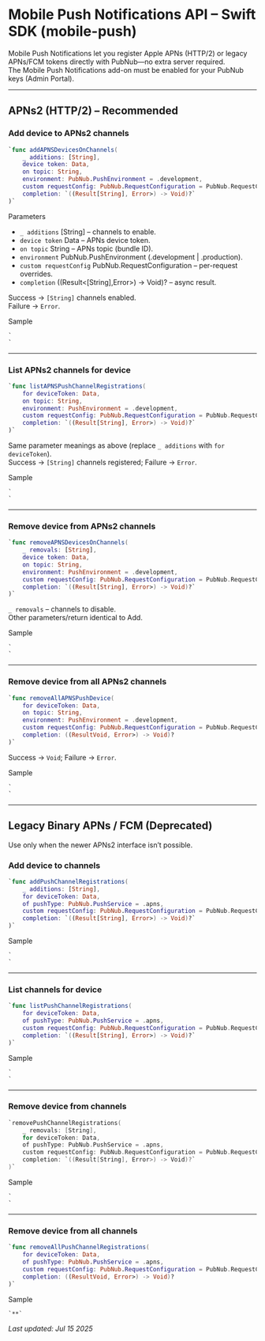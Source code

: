 # Mobile Push Notifications API – Swift SDK (mobile-push)

Mobile Push Notifications let you register Apple APNs (HTTP/2) or legacy APNs/FCM tokens directly with PubNub—no extra server required.  
The Mobile Push Notifications add-on must be enabled for your PubNub keys (Admin Portal).

---

## APNs2 (HTTP/2) – Recommended

### Add device to APNs2 channels

```swift
`func addAPNSDevicesOnChannels(  
    _ additions: [String],  
    device token: Data,  
    on topic: String,  
    environment: PubNub.PushEnvironment = .development,  
    custom requestConfig: PubNub.RequestConfiguration = PubNub.RequestConfiguration(),  
    completion: `((Result[String], Error>) -> Void)?`  
)` 
```

Parameters  
* `_ additions` [String] – channels to enable.  
* `device token` Data – APNs device token.  
* `on topic` String – APNs topic (bundle ID).  
* `environment` PubNub.PushEnvironment (.development | .production).  
* `custom requestConfig` PubNub.RequestConfiguration – per-request overrides.  
* `completion` ((Result<[String],Error>) -> Void)? – async result.

Success → `[String]` channels enabled.  
Failure → `Error`.

Sample

```
`  
`
```

---

### List APNs2 channels for device

```swift
`func listAPNSPushChannelRegistrations(  
    for deviceToken: Data,  
    on topic: String,  
    environment: PushEnvironment = .development,  
    custom requestConfig: PubNub.RequestConfiguration = PubNub.RequestConfiguration(),  
    completion: `((Result[String], Error>) -> Void)?`  
)` 
```

Same parameter meanings as above (replace `_ additions` with `for deviceToken`).  
Success → `[String]` channels registered; Failure → `Error`.

Sample

```
`  
`
```

---

### Remove device from APNs2 channels

```swift
`func removeAPNSDevicesOnChannels(  
    _ removals: [String],  
    device token: Data,  
    on topic: String,  
    environment: PushEnvironment = .development,  
    custom requestConfig: PubNub.RequestConfiguration = PubNub.RequestConfiguration(),  
    completion: `((Result[String], Error>) -> Void)?`  
)` 
```

`_ removals` – channels to disable.  
Other parameters/return identical to Add.

Sample

```
`  
`
```

---

### Remove device from all APNs2 channels

```swift
`func removeAllAPNSPushDevice(  
    for deviceToken: Data,  
    on topic: String,  
    environment: PushEnvironment = .development,  
    custom requestConfig: PubNub.RequestConfiguration = PubNub.RequestConfiguration(),  
    completion: ((ResultVoid, Error>) -> Void)?  
)` 
```

Success → `Void`; Failure → `Error`.

Sample

```
`  
`
```

---

## Legacy Binary APNs / FCM (Deprecated)

Use only when the newer APNs2 interface isn’t possible.

### Add device to channels

```swift
`func addPushChannelRegistrations(  
    _ additions: [String],  
    for deviceToken: Data,  
    of pushType: PubNub.PushService = .apns,  
    custom requestConfig: PubNub.RequestConfiguration = PubNub.RequestConfiguration(),  
    completion: `((Result[String], Error>) -> Void)?`  
)` 
```

Sample

```
`  
`
```

---

### List channels for device

```swift
`func listPushChannelRegistrations(  
    for deviceToken: Data,  
    of pushType: PubNub.PushService = .apns,  
    custom requestConfig: PubNub.RequestConfiguration = PubNub.RequestConfiguration(),  
    completion: `((Result[String], Error>) -> Void)?`  
)` 
```

Sample

```
`  
`
```

---

### Remove device from channels

```swift
`removePushChannelRegistrations(  
    _ removals: [String],  
    for deviceToken: Data,  
    of pushType: PubNub.PushService = .apns,  
    custom requestConfig: PubNub.RequestConfiguration = PubNub.RequestConfiguration(),  
    completion: `((Result[String], Error>) -> Void)?`  
)` 
```

Sample

```
`  
`
```

---

### Remove device from all channels

```swift
`func removeAllPushChannelRegistrations(  
    for deviceToken: Data,  
    of pushType: PubNub.PushService = .apns,  
    custom requestConfig: PubNub.RequestConfiguration = PubNub.RequestConfiguration(),  
    completion: ((ResultVoid, Error>) -> Void)?  
)` 
```

Sample

```
`**`
```

_Last updated: Jul 15 2025_